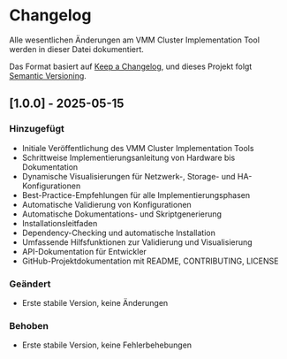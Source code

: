 # Changelog

Alle wesentlichen Änderungen am VMM Cluster Implementation Tool werden in dieser Datei dokumentiert.

Das Format basiert auf [Keep a Changelog](https://keepachangelog.com/de/1.0.0/),
und dieses Projekt folgt [Semantic Versioning](https://semver.org/spec/v2.0.0.html).

## [1.0.0] - 2025-05-15

### Hinzugefügt
- Initiale Veröffentlichung des VMM Cluster Implementation Tools
- Schrittweise Implementierungsanleitung von Hardware bis Dokumentation
- Dynamische Visualisierungen für Netzwerk-, Storage- und HA-Konfigurationen
- Best-Practice-Empfehlungen für alle Implementierungsphasen
- Automatische Validierung von Konfigurationen
- Automatische Dokumentations- und Skriptgenerierung
- Installationsleitfaden
- Dependency-Checking und automatische Installation
- Umfassende Hilfsfunktionen zur Validierung und Visualisierung
- API-Dokumentation für Entwickler
- GitHub-Projektdokumentation mit README, CONTRIBUTING, LICENSE

### Geändert
- Erste stabile Version, keine Änderungen

### Behoben
- Erste stabile Version, keine Fehlerbehebungen